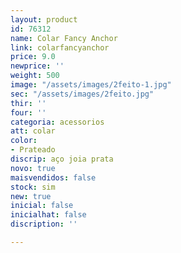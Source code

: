 ```yaml
---
layout: product
id: 76312
name: Colar Fancy Anchor
link: colarfancyanchor
price: 9.0
newprice: ''
weight: 500
image: "/assets/images/2feito-1.jpg"
sec: "/assets/images/2feito.jpg"
thir: ''
four: ''
categoria: acessorios
att: colar
color:
- Prateado
discrip: aço joia prata
novo: true
maisvendidos: false
stock: sim
new: true
inicial: false
inicialhat: false
discription: ''

---
```

